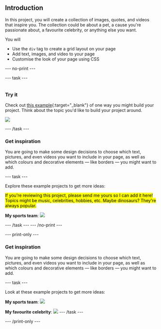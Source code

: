 ## Introduction

In this project, you will create a collection of images, quotes, and videos that inspire you. The collection could be about a pet, a cause you're passionate about, a favourite celebrity, or anything else you want.

You will
+ Use the `div` tag to create a grid layout on your page
+ Add text, images, and video to your page
+ Customise the look of your page using CSS

--- no-print ---

--- task ---

<div style="display: flex; flex-wrap: wrap">
<div style="flex-basis: 175px; flex-grow: 1">  

### Try it 

Check out [this example](https://philhar.trinket.io/sites/project_4){:target="_blank"} of one way you might build your project. Think about the topic you'd like to build your project around.

<a href="https://philhar.trinket.io/sites/project_4" target="_blank"><img src="images/page_preview.png"></a>

--- /task ---

### Get inspiration 

You are going to make some design decisions to choose which text, pictures, and even videos you want to include in your page, as well as which colours and decorative elements — like borders — you might want to add.

--- task ---

Explore these example projects to get more ideas:

<mark>If you're reviewing this project, please send me yours so I can add it here! Topics might be music, celebrities, hobbies, etc. Maybe dinosaurs? They're always popular.</mark>

**My sports team**:
<a href="https://philhar.trinket.io/sites/my-favourite-team" target="_blank"><img src="images/team_page_preview.png"></a>

--- /task ---
--- /no-print ---

--- print-only ---

### Get inspiration 

You are going to make some design decisions to choose which text, pictures, and even videos you want to include in your page, as well as which colours and decorative elements — like borders — you might want to add.

--- task ---

Look at these example projects to get more ideas:

**My sports team**:
<img src="images/team_page_preview.png">

**My favourite celebrity**:
<img src="images/page_preview.png">
--- /task ---

--- /print-only ---

